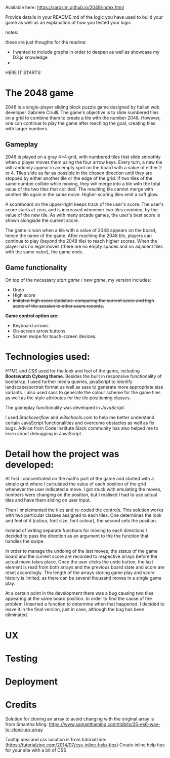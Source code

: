 
Available here: https://sarosim.github.io/2048/index.html

Provide details in your README.md of the logic you have used to build your game as well as an explanation of how you tested your logic

notes:


these are just thoughts for the readme:
- I wanted to include graphs in order to deepen as well as showcase my D3.js knowledge
- 

HERE IT STARTS:

# The 2048 game

2048 is a single-player sliding block puzzle game designed by Italian web developer Gabriele Cirulli. 
The game's objective is to slide numbered tiles on a grid to combine them to create a tile with the number 2048. 
However, one can continue to play the game after reaching the goal, creating tiles with larger numbers.

## Gameplay

2048 is played on a gray 4×4 grid, with numbered tiles that slide smoothly when a player moves them using the four arrow keys.
Every turn, a new tile will randomly appear in an empty spot on the board with a value of either 2 or 4.
Tiles slide as far as possible in the chosen direction until they are stopped by either another tile or the edge of the grid. 
If two tiles of the same number collide while moving, they will merge into a tile with the total value of the two tiles that collided. 
The resulting tile cannot merge with another tile again in the same move. Higher-scoring tiles emit a soft glow.

A scoreboard on the upper-right keeps track of the user's score. 
The user's score starts at zero, and is increased whenever two tiles combine, by the value of the new tile. 
As with many arcade games, the user's best score is shown alongside the current score.

The game is won when a tile with a value of 2048 appears on the board, hence the name of the game. After reaching the 2048 tile, players can continue to play (beyond the 2048 tile) to reach higher scores.
When the player has no legal moves (there are no empty spaces and no adjacent tiles with the same value), the game ends.

## Game functionality

On top of the necessary *start game* / *new game*, my version includes:

- Undo 
- High score 
- ~~Imitated high score statistics: comparing the current score and high score of the session to other users records.~~

**Game control option are:**
- Keyboard arrows 
- On-screen arrow buttons 
- Screen swipe for touch-screen devices. 

# Technologies used:

*HTML* and *CSS* used for the look and feel of the game, including **Bootswatch Cyborg theme**. Besides the built in responsive functionality
of bootstrap, I used further media queries, javaScript to identify landscape/portrait format as well as sass to generate more appropriate 
size variants. I also used sass to generate the colour scheme for the game tiles as well as the style attributes for the tile positioning classes.  

The gameplay functionality was developed in *JavaScript*. 

I used *Stackoverflow* and *w3schools.com* to help me better understand certain JavaScript functionalities and overcome obstacles as 
well as fix bugs.  Advice from Code Institute Slack community has also helped me to learn about debugging in JavaScript. 

# Detail how the project was developed:

At first I concentrated on the maths part of the game and started with a simple grid where I calculated the value of each position of the grid
whenever the user indicated a move. I got stuck with emulating the moves, numbers were changing on the position, but I realised I had 
to use actual tiles and have them sliding on user input. 

Then I implemented the tiles and re-coded the controls. This solution works with two particular classes assigned to each tiles. 
One determines the look and feel of it (colour, font size, font colour), the second sets the position. 

Instead of writing separate functions for moving to each directions I decided to pass the direction as an argument to the the function
that handles the swipe. 

In order to manage the undoing of the last moves, the status of the game board and the current score are recorded to respective arrays
before the actual move takes place. Once the user clicks the undo button, the last element is read from both arrays and the previous 
board state and score are reset accordingly. The length of the arrays storing game play and score history is limited, as there can be 
several thousand moves in a single game play. 

At a certain point in the development there was a bug causing two tiles appearing at the same board position. In order to find the 
cause of the problem I inserted a function to determine when that happened. I decided to leave it in the final version, just in case, 
although the bug has been eliminated. 

# UX

# Testing

# Deployment

# Credits

Solution for cloning an array to avoid changing with the original array is from Smantha Ming: https://www.samanthaming.com/tidbits/35-es6-way-to-clone-an-array

Tooltip idea and css solution is from tutorialzine: (https://tutorialzine.com/2014/07/css-inline-help-tips) Create inline help tips for your site with a bit of CSS


